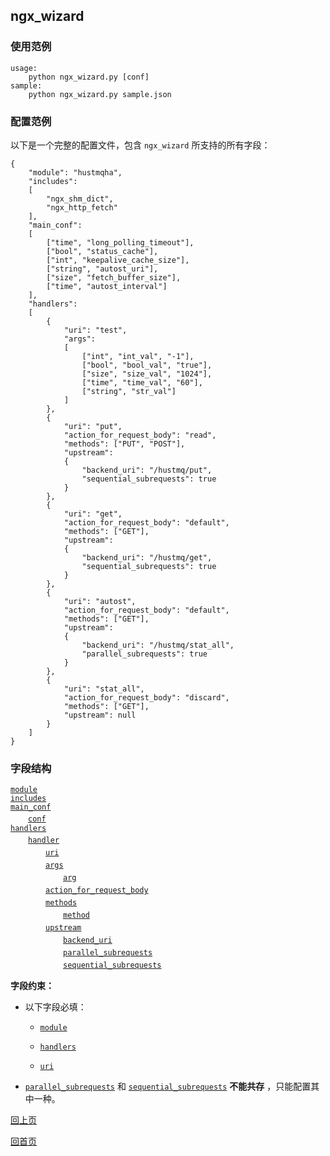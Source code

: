 ngx_wizard
--

### 使用范例 ###

    usage:
        python ngx_wizard.py [conf]
    sample:
        python ngx_wizard.py sample.json

### 配置范例 ###

以下是一个完整的配置文件，包含 `ngx_wizard` 所支持的所有字段：

    {
        "module": "hustmqha",
        "includes": 
        [
            "ngx_shm_dict", 
            "ngx_http_fetch"
        ],
        "main_conf":
        [
            ["time", "long_polling_timeout"],
            ["bool", "status_cache"],
            ["int", "keepalive_cache_size"],
            ["string", "autost_uri"],
            ["size", "fetch_buffer_size"],
            ["time", "autost_interval"]
        ],
        "handlers":
        [
            {
                "uri": "test",
                "args":
                [
                    ["int", "int_val", "-1"],
                    ["bool", "bool_val", "true"],
                    ["size", "size_val", "1024"],
                    ["time", "time_val", "60"],
                    ["string", "str_val"]
                ]
            },
            {
                "uri": "put",
                "action_for_request_body": "read",
                "methods": ["PUT", "POST"],
                "upstream":
                {
                    "backend_uri": "/hustmq/put",
                    "sequential_subrequests": true
                }
            },
            {
                "uri": "get",
                "action_for_request_body": "default",
                "methods": ["GET"],
                "upstream":
                {
                    "backend_uri": "/hustmq/get",
                    "sequential_subrequests": true
                }
            },
            {
                "uri": "autost",
                "action_for_request_body": "default",
                "methods": ["GET"],
                "upstream":
                {
                    "backend_uri": "/hustmq/stat_all",
                    "parallel_subrequests": true
                }
            },
            {
                "uri": "stat_all",
                "action_for_request_body": "discard",
                "methods": ["GET"],
                "upstream": null
            }
        ]
    }

### 字段结构 ###

[`module`](ngx_wizard/module.md)  
[`includes`](ngx_wizard/includes.md)  
[`main_conf`](ngx_wizard/main_conf.md)  
　　[`conf`](ngx_wizard/conf.md)  
[`handlers`](ngx_wizard/handlers.md)  
　　[`handler`](ngx_wizard/handler.md)  
　　　　[`uri`](ngx_wizard/uri.md)  
　　　　[`args`](ngx_wizard/args.md)  
　　　　　　[`arg`](ngx_wizard/arg.md)  
　　　　[`action_for_request_body`](ngx_wizard/action_for_request_body.md)  
　　　　[`methods`](ngx_wizard/methods.md)  
　　　　　　[`method`](ngx_wizard/method.md)  
　　　　[`upstream`](ngx_wizard/upstream.md)  
　　　　　　[`backend_uri`](ngx_wizard/backend_uri.md)  
　　　　　　[`parallel_subrequests`](ngx_wizard/parallel_subrequests.md)  
　　　　　　[`sequential_subrequests`](ngx_wizard/sequential_subrequests.md)  

**字段约束：**

* 以下字段必填：

	*  [`module`](ngx_wizard/module.md)

	*  [`handlers`](ngx_wizard/handlers.md)

	*  [`uri`](ngx_wizard/uri.md)

* [`parallel_subrequests`](ngx_wizard/parallel_subrequests.md)  和 [`sequential_subrequests`](ngx_wizard/sequential_subrequests.md) **不能共存** ，只能配置其中一种。  

[回上页](index.md)

[回首页](../index.md)